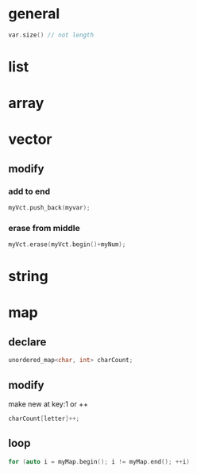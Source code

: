 # general
```cpp
var.size() // not length
```
# list
# array
# vector
## modify
### add to end
```cpp
myVct.push_back(myvar);
```
### erase from middle
```cpp
myVct.erase(myVct.begin()+myNum);
```
# string
# map
## declare
```cpp
unordered_map<char, int> charCount;
```
## modify
make new at key:1 or ++
```cpp
charCount[letter]++; 
```
## loop
```cpp
for (auto i = myMap.begin(); i != myMap.end(); ++i)
```